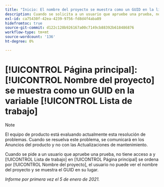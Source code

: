 ```yaml
---
title: "Inicio: El nombre del proyecto se muestra como un GUID en la lista de trabajo"
description: Cuando se solicita a un usuario que apruebe una prueba, no tiene acceso a y su lista de trabajo aparece en [!UICONTROL Página principal] se ordena por nombre de proyecto, el usuario no puede ver el nombre del proyecto y se muestra el GUID en su lugar.
exl-id: ca75430f-42ea-4239-9756-fd8d4f4aba89
hidefromtoc: true
source-git-commit: d122c128b926167a00c7149cb88392b618486876
workflow-type: tm+mt
source-wordcount: '136'
ht-degree: 0%

---
```


# [!UICONTROL Página principal]: [!UICONTROL Nombre del proyecto] se muestra como un GUID en la variable [!UICONTROL Lista de trabajo]

>[!NOTE]
>
>El equipo de producto está evaluando actualmente esta resolución de problemas. Cuando se resuelva este problema, se comunicará en los Anuncios del producto y no con las Actualizaciones de mantenimiento.

Cuando se pide a un usuario que apruebe una prueba, no tiene acceso a y [!UICONTROL Lista de trabajo] en [!UICONTROL Página principal] se ordena por [!UICONTROL Nombre del proyecto], el usuario no puede ver el nombre del proyecto y se muestra el GUID en su lugar.

_Informe por primera vez el 5 de enero de 2021._
